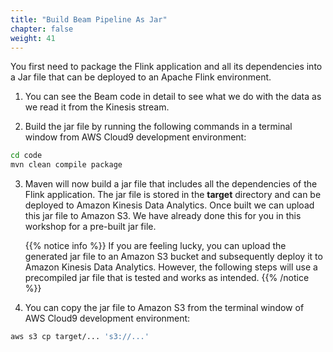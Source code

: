 ```yaml
---
title: "Build Beam Pipeline As Jar"
chapter: false
weight: 41
---
```


You first need to package the Flink application and all its dependencies into a Jar file that can be deployed to an Apache Flink environment.

1. You can see the Beam code in detail to see what we do with the data as we read it from the Kinesis stream.

2. Build the jar file by running the following commands in a terminal window from AWS Cloud9 development environment:
```bash
cd code
mvn clean compile package
```

3. Maven will now build a jar file that includes all the dependencies of the Flink application. The jar file is stored in the **target** directory and can be deployed to Amazon Kinesis Data Analytics. Once built we can upload this jar file to Amazon S3. We have already done this for you in this workshop for a pre-built jar file.

	{{% notice info %}}
If you are feeling lucky, you can upload the generated jar file to an Amazon S3 bucket and subsequently deploy it to Amazon Kinesis Data Analytics. However, the following steps will use a precompiled jar file that is tested and works as intended.
{{% /notice %}}

4. You can copy the jar file to Amazon S3 from the terminal window of AWS Cloud9 development environment:
```bash
aws s3 cp target/... 's3://...'
```